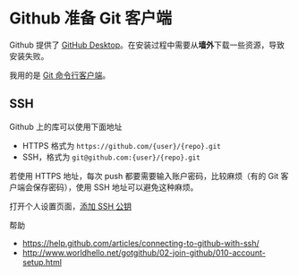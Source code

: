 # Github 准备 Git 客户端

Github 提供了 [GitHub Desktop](https://desktop.github.com/)。在安装过程中需要从**墙外**下载一些资源，导致安装失败。

我用的是 [Git 命令行客户端](../git/install.md)。

## SSH

Github 上的库可以使用下面地址

- HTTPS 格式为 `https://github.com/{user}/{repo}.git`
- SSH，格式为 `git@github.com:{user}/{repo}.git`

若使用 HTTPS 地址，每次 push 都要需要输入账户密码，比较麻烦（有的 Git 客户端会保存密码），使用 SSH 地址可以避免这种麻烦。

打开个人设置页面，[添加 SSH 公钥](https://github.com/settings/keys)

帮助

- <https://help.github.com/articles/connecting-to-github-with-ssh/>
- <http://www.worldhello.net/gotgithub/02-join-github/010-account-setup.html>
